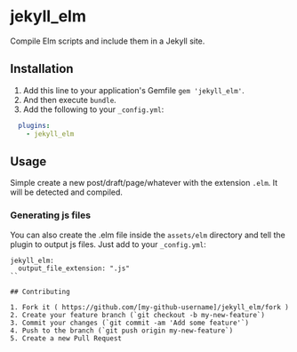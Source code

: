# jekyll_elm

Compile Elm scripts and include them in a Jekyll site.

## Installation

1.  Add this line to your application's Gemfile `gem 'jekyll_elm'`.
2.  And then execute `bundle`.
3.  Add the following to your `_config.yml`:
```yml
  plugins:
    - jekyll_elm
```

## Usage

Simple create a new post/draft/page/whatever with the extension `.elm`. It will
be detected and compiled.


### Generating js files
You can also create the .elm file inside the `assets/elm` directory and tell the plugin to output js files.
Just add to your `_config.yml`:

```
jekyll_elm:
  output_file_extension: ".js"
``

## Contributing

1. Fork it ( https://github.com/[my-github-username]/jekyll_elm/fork )
2. Create your feature branch (`git checkout -b my-new-feature`)
3. Commit your changes (`git commit -am 'Add some feature'`)
4. Push to the branch (`git push origin my-new-feature`)
5. Create a new Pull Request
